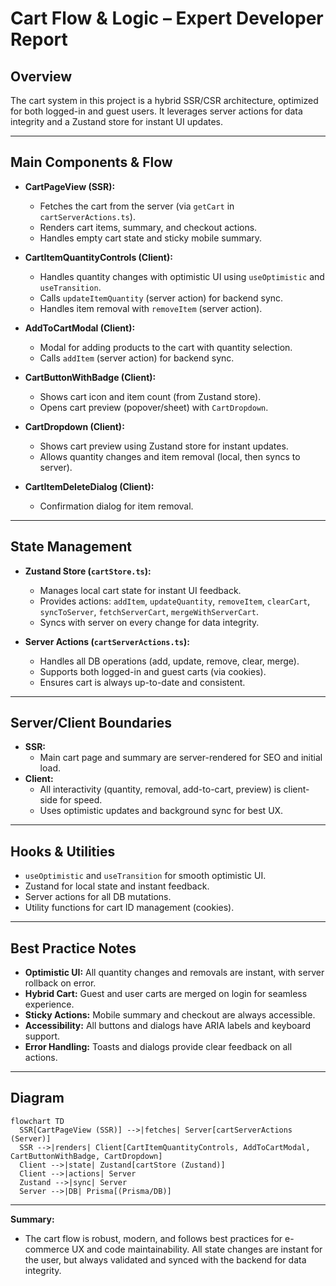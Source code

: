 # Cart Flow & Logic – Expert Developer Report

## Overview
The cart system in this project is a hybrid SSR/CSR architecture, optimized for both logged-in and guest users. It leverages server actions for data integrity and a Zustand store for instant UI updates.

---

## Main Components & Flow

- **CartPageView (SSR):**
  - Fetches the cart from the server (via `getCart` in `cartServerActions.ts`).
  - Renders cart items, summary, and checkout actions.
  - Handles empty cart state and sticky mobile summary.

- **CartItemQuantityControls (Client):**
  - Handles quantity changes with optimistic UI using `useOptimistic` and `useTransition`.
  - Calls `updateItemQuantity` (server action) for backend sync.
  - Handles item removal with `removeItem` (server action).

- **AddToCartModal (Client):**
  - Modal for adding products to the cart with quantity selection.
  - Calls `addItem` (server action) for backend sync.

- **CartButtonWithBadge (Client):**
  - Shows cart icon and item count (from Zustand store).
  - Opens cart preview (popover/sheet) with `CartDropdown`.

- **CartDropdown (Client):**
  - Shows cart preview using Zustand store for instant updates.
  - Allows quantity changes and item removal (local, then syncs to server).

- **CartItemDeleteDialog (Client):**
  - Confirmation dialog for item removal.

---

## State Management

- **Zustand Store (`cartStore.ts`):**
  - Manages local cart state for instant UI feedback.
  - Provides actions: `addItem`, `updateQuantity`, `removeItem`, `clearCart`, `syncToServer`, `fetchServerCart`, `mergeWithServerCart`.
  - Syncs with server on every change for data integrity.

- **Server Actions (`cartServerActions.ts`):**
  - Handles all DB operations (add, update, remove, clear, merge).
  - Supports both logged-in and guest carts (via cookies).
  - Ensures cart is always up-to-date and consistent.

---

## Server/Client Boundaries

- **SSR:**
  - Main cart page and summary are server-rendered for SEO and initial load.
- **Client:**
  - All interactivity (quantity, removal, add-to-cart, preview) is client-side for speed.
  - Uses optimistic updates and background sync for best UX.

---

## Hooks & Utilities

- `useOptimistic` and `useTransition` for smooth optimistic UI.
- Zustand for local state and instant feedback.
- Server actions for all DB mutations.
- Utility functions for cart ID management (cookies).

---

## Best Practice Notes

- **Optimistic UI:** All quantity changes and removals are instant, with server rollback on error.
- **Hybrid Cart:** Guest and user carts are merged on login for seamless experience.
- **Sticky Actions:** Mobile summary and checkout are always accessible.
- **Accessibility:** All buttons and dialogs have ARIA labels and keyboard support.
- **Error Handling:** Toasts and dialogs provide clear feedback on all actions.

---

## Diagram

```
flowchart TD
  SSR[CartPageView (SSR)] -->|fetches| Server[cartServerActions (Server)]
  SSR -->|renders| Client[CartItemQuantityControls, AddToCartModal, CartButtonWithBadge, CartDropdown]
  Client -->|state| Zustand[cartStore (Zustand)]
  Client -->|actions| Server
  Zustand -->|sync| Server
  Server -->|DB| Prisma[(Prisma/DB)]
```

---

**Summary:**
- The cart flow is robust, modern, and follows best practices for e-commerce UX and code maintainability. All state changes are instant for the user, but always validated and synced with the backend for data integrity. 